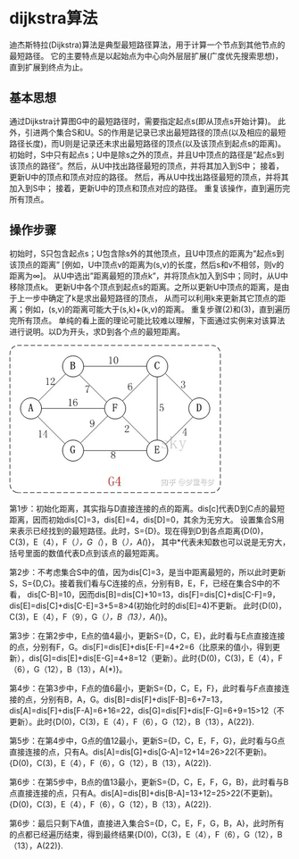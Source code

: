 # dijkstra算法

迪杰斯特拉(Dijkstra)算法是典型最短路径算法，用于计算一个节点到其他节点的最短路径。
它的主要特点是以起始点为中心向外层层扩展(广度优先搜索思想)，直到扩展到终点为止。

## 基本思想

通过Dijkstra计算图G中的最短路径时，需要指定起点s(即从顶点s开始计算)。
此外，引进两个集合S和U。S的作用是记录已求出最短路径的顶点(以及相应的最短路径长度)，而U则是记录还未求出最短路径的顶点(以及该顶点到起点s的距离)。
初始时，S中只有起点s；U中是除s之外的顶点，并且U中顶点的路径是”起点s到该顶点的路径”。然后，从U中找出路径最短的顶点，并将其加入到S中；
接着，更新U中的顶点和顶点对应的路径。 然后，再从U中找出路径最短的顶点，并将其加入到S中；
接着，更新U中的顶点和顶点对应的路径。 重复该操作，直到遍历完所有顶点。

## 操作步骤

初始时，S只包含起点s；U包含除s外的其他顶点，且U中顶点的距离为”起点s到该顶点的距离”
[例如，U中顶点v的距离为(s,v)的长度，然后s和v不相邻，则v的距离为∞]。
从U中选出”距离最短的顶点k”，并将顶点k加入到S中；同时，从U中移除顶点k。
更新U中各个顶点到起点s的距离。之所以更新U中顶点的距离，是由于上一步中确定了k是求出最短路径的顶点，
从而可以利用k来更新其它顶点的距离；例如，(s,v)的距离可能大于(s,k)+(k,v)的距离。
重复步骤(2)和(3)，直到遍历完所有顶点。
单纯的看上面的理论可能比较难以理解，下面通过实例来对该算法进行说明。以D为开头，求D到各个点的最短距离。

![](./dijkstra.jpeg)

第1步：初始化距离，其实指与D直接连接的点的距离。dis[c]代表D到C点的最短距离，因而初始dis[C]=3，dis[E]=4，dis[D]=0，其余为无穷大。
设置集合S用来表示已经找到的最短路径。此时，S={D}。现在得到D到各点距离{D(0)，C(3)，E（4），F（*），G（*），B（*），A(*)}，
其中*代表未知数也可以说是无穷大，括号里面的数值代表D点到该点的最短距离。

第2步：不考虑集合S中的值，因为dis[C]=3，是当中距离最短的，所以此时更新S，S={D,C}。接着我们看与C连接的点，分别有B，E，F，已经在集合S中的不看，
dis[C-B]=10，因而dis[B]=dis[C]+10=13，dis[F]=dis[C]+dis[C-F]=9，dis[E]=dis[C]+dis[C-E]=3+5=8>4(初始化时的dis[E]=4)不更新。
此时{D(0)，C(3)，E（4），F（9），G（*），B（13），A(*)}。

第3步：在第2步中，E点的值4最小，更新S={D，C，E}，此时看与E点直接连接的点，分别有F，G。dis[F]=dis[E]+dis[E-F]=4+2=6（比原来的值小，得到更新），dis[G]=dis[E]+dis[E-G]=4+8=12（更新）。此时{D(0)，C(3)，E（4），F（6），G（12），B（13），A(*)}。

第4步：在第3步中，F点的值6最小，更新S={D，C，E，F}，此时看与F点直接连接的点，分别有B，A，G。dis[B]=dis[F]+dis[F-B]=6+7=13，dis[A]=dis[F]+dis[F-A]=6+16=22，dis[G]=dis[F]+dis[F-G]=6+9=15>12（不更新）。此时{D(0)，C(3)，E（4），F（6），G（12），B（13），A(22)}.

第5步：在第4步中，G点的值12最小，更新S={D，C，E，F，G}，此时看与G点直接连接的点，只有A。dis[A]=dis[G]+dis[G-A]=12+14=26>22(不更新)。{D(0)，C(3)，E（4），F（6），G（12），B（13），A(22)}.

第6步：在第5步中，B点的值13最小，更新S={D，C，E，F，G，B}，此时看与B点直接连接的点，只有A。dis[A]=dis[B]+dis[B-A]=13+12=25>22(不更新)。{D(0)，C(3)，E（4），F（6），G（12），B（13），A(22)}.

第6步：最后只剩下A值，直接进入集合S={D，C，E，F，G，B，A}，此时所有的点都已经遍历结束，得到最终结果{D(0)，C(3)，E（4），F（6），G（12），B（13），A(22)}.



